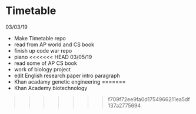 # Timetable
03/03/19
- Make Timetable repo
- read from AP world and CS book
- finish up code war repo
- piano
<<<<<<< HEAD
03/05/19
- read some of AP CS book
- work of biology project
- edit English research paper intro paragraph
- Khan acadamy genetic engineering
=======
- Khan Academy biotechnology
>>>>>>> f709f72ee9fa0d1754966211ea5df137a2775694

